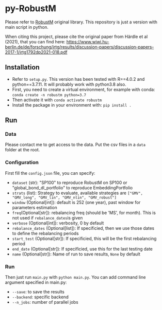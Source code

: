 # py-RobustM

Please refer to [RobustM](https://github.com/QuantLet/RobustM) original library. This repository is just a version with
main script in python.

When citing this project, please cite the original paper from Härdle et al (2021), that you can find
here: https://www.wiwi.hu-berlin.de/de/forschung/irtg/results/discussion-papers/discussion-papers-2017-1/irtg1792dp2021-018.pdf

## Installation

- Refer to `setup.py`. This version has been tested with R==4.0.2 and python==3.7.11. It will probably work with
  python3.8 also.
- First, you need to create a virtual environment, for example with conda: `conda create -n robustm python=3.7`
- Then activate it with `conda activate robustm`
- Install the package in your environment with: `pip install .`

## Run
### Data

Please contact me to get access to the data. Put the csv files in a `data` folder at the root.

### Configuration
First fill the `config.json` file, you can specify:

- `dataset` (str): "SP100" to reproduce RobustM on SP100 or "global_bond_dl_portfolio" to reproduce EmbeddingPortfolio
- `strats` (list): Strategy to evaluate, available strategies
  are `["GMV", "GMV_long", "GMV_lin", "GMV_nlin", "GMV_robust"]`
- `window` (Optional[int]): default is 252 (one year), past window for parameters estimation
- `freq`(Optional[str]): rebalancing freq (should be 'MS', for month). This is not used if `rebalance_dates`is given
- `verbose` (Optional[int]): verbosity, 0 by default
- `rebalance_dates` (Optional[list]): If specificied, then we use those dates to define the rebalancing periods
- `start_test` (Optional[str]): If specificied, this will be the first rebalancing period
- `end_date` (Optional[str]): If specificied, use this for the last testing date
- `name` (Optional[str]): Name of run to save results, `None` by default

### Run
Then just run `main.py` with `python main.py`. You can add command line argument specified in main.py:

- `--save`: to save the results
- `--backend`: specific backend
- `--n_jobs`: number of parallel jobs
